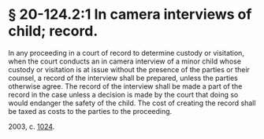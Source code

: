 # § 20-124.2:1 In camera interviews of child; record.

<p>In any proceeding in a court of record to determine custody or visitation, when the court conducts an in camera interview of a minor child whose custody or visitation is at issue without the presence of the parties or their counsel, a record of the interview shall be prepared, unless the parties otherwise agree. The record of the interview shall be made a part of the record in the case unless a decision is made by the court that doing so would endanger the safety of the child. The cost of creating the record shall be taxed as costs to the parties to the proceeding.</p><p>2003, c. <a href='http://lis.virginia.gov/cgi-bin/legp604.exe?031+ful+CHAP1024'>1024</a>.</p>